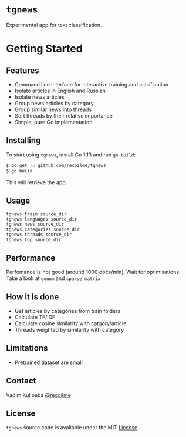 # `tgnews`


Experimental app for text classification.


# Getting Started

## Features

* Command line interface for interactive training and clasification
* Isolate articles in English and Russian
* Isolate news articles
* Group news articles by category
* Group similar news into threads
* Sort threads by their relative importance
* Simple, pure Go implementation

## Installing

To start using `tgnews`, install Go 1.13 and run `go build`:

```sh
$ go get -u github.com/recoilme/tgnews
$ go build
```

This will retrieve the app.

## Usage

```
tgnews train source_dir
tgnews languages source_dir
tgnews news source_dir
tgnews categories source_dir
tgnews threads source_dir
tgnews top source_dir
```

## Performance

Perfomance is not good (around 1000 docs/min). Wait for optimisations. Take a look at `gonum` and `sparse matrix`


## How it is done

* Get articles by categories from train folders
* Calculate TF/IDF
* Calculate cosine similarity with catgory/article
* Threads weighted by similarity with category

## Limitations

* Pretrained dataset are small

## Contact

Vadim Kulibaba [@recoilme](https://github.com/recoilme)

## License

`tgnews` source code is available under the MIT [License](/LICENSE).